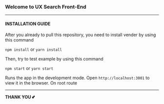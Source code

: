### Welcome to UX Search Front-End

---

#### INSTALLATION GUIDE

After you already to pull this repository, you need to install vender by using this command

```npm install``` or ```yarn install```

Then, try to test example by using this command

```npm start``` or ```yarn start```

Runs the app in the development mode. Open ```http://localhost:3001``` to view it in the browser. On root route

---

**THANK YOU 💕**